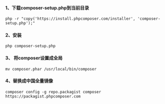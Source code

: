 #### 1、下载composer-setup.php到当前目录

```
php -r "copy('https://install.phpcomposer.com/installer', 'composer-setup.php');" 
```



#### 2、安装

```
php composer-setup.php 
```



#### 3、 将composer设置成全局

```
mv composer.phar /usr/local/bin/composer 
```



#### 4、替换成中国全量镜像

```
composer config -g repo.packagist composer https://packagist.phpcomposer.com
```

